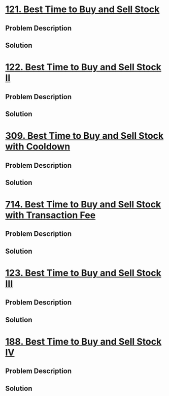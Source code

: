 # [121. Best Time to Buy and Sell Stock](https://leetcode.com/problems/best-time-to-buy-and-sell-stock)
## Problem Description

## Solution


# [122. Best Time to Buy and Sell Stock II](https://leetcode.com/problems/best-time-to-buy-and-sell-stock-ii)
## Problem Description

## Solution


# [309. Best Time to Buy and Sell Stock with Cooldown](https://leetcode.com/problems/best-time-to-buy-and-sell-stock-with-cooldown)
## Problem Description

## Solution


# [714. Best Time to Buy and Sell Stock with Transaction Fee](https://leetcode.com/problems/best-time-to-buy-and-sell-stock-with-transaction-fee)
## Problem Description

## Solution


# [123. Best Time to Buy and Sell Stock III](https://leetcode.com/problems/best-time-to-buy-and-sell-stock-iii)
## Problem Description

## Solution


# [188. Best Time to Buy and Sell Stock IV](https://leetcode.com/problems/best-time-to-buy-and-sell-stock-iv)
## Problem Description

## Solution

